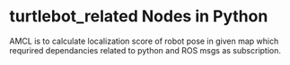 # turtlebot_related Nodes in Python
AMCL is to calculate localization score of robot pose in given map which requrired dependancies related to python and ROS msgs as subscription.
